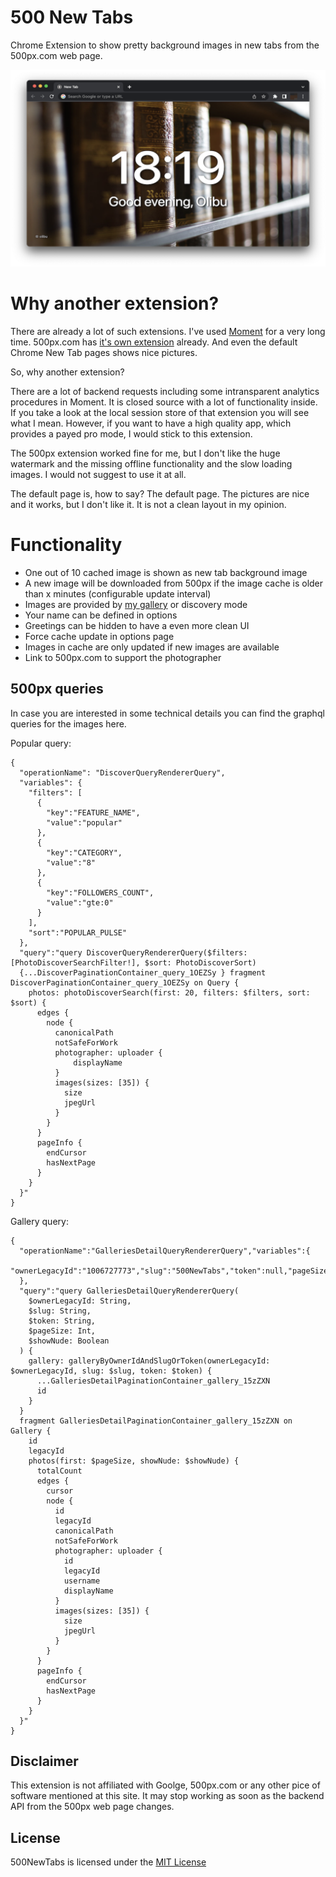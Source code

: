 # 500 New Tabs

Chrome Extension to show pretty background images in new tabs from the 500px.com web page.

![Screenshot](screenshot.png)

# Why another extension?

There are already a lot of such extensions. I've used [Moment](https://chrome.google.com/webstore/detail/moment-1-personal-dashboa/lgecddhfcfhlmllljooldkbbijdcnlpe) for a very long time. 500px.com has [it's own extension](https://chrome.google.com/webstore/detail/500px-photo-new-tab-inspi/clbaflfnbbbgjppjogdmnhkgpiijamdg) already. And even the default Chrome New Tab pages shows nice pictures.

So, why another extension?

There are a lot of backend requests including some intransparent analytics procedures in Moment. It is closed source with a lot of functionality inside. If you take a look at the local session store of that extension you will see what I mean. However, if you want to have a high quality app, which provides a payed pro mode, I would stick to this extension.

The 500px extension worked fine for me, but I don't like the huge watermark and the missing offline functionality and the slow loading images. I would not suggest to use it at all.

The default page is, how to say? The default page. The pictures are nice and it works, but I don't like it. It is not a clean layout in my opinion.

# Functionality

* One out of 10 cached image is shown as new tab background image
* A new image will be downloaded from 500px if the image cache is older than x minutes (configurable update interval)
* Images are provided by [my gallery](https://500px.com/p/olibu/galleries/500NewTabs) or discovery mode
* Your name can be defined in options
* Greetings can be hidden to have a even more clean UI
* Force cache update in options page
* Images in cache are only updated if new images are available
* Link to 500px.com to support the photographer

## 500px queries

In case you are interested in some technical details you can find the graphql queries for the images here.

Popular query:
```
{
  "operationName": "DiscoverQueryRendererQuery",
  "variables": {
    "filters": [
      {
        "key":"FEATURE_NAME",
        "value":"popular"
      },
      {
        "key":"CATEGORY",
        "value":"8"
      },
      {
        "key":"FOLLOWERS_COUNT",
        "value":"gte:0"
      }
    ],
    "sort":"POPULAR_PULSE"
  },
  "query":"query DiscoverQueryRendererQuery($filters: [PhotoDiscoverSearchFilter!], $sort: PhotoDiscoverSort) 
  {...DiscoverPaginationContainer_query_1OEZSy } fragment DiscoverPaginationContainer_query_1OEZSy on Query { 
    photos: photoDiscoverSearch(first: 20, filters: $filters, sort: $sort) { 
      edges { 
        node { 
          canonicalPath
          notSafeForWork 
          photographer: uploader {
              displayName
          }
          images(sizes: [35]) {
            size
            jpegUrl
          }
        }
      }
      pageInfo {
        endCursor
        hasNextPage
      }
    }
  }"
}
```

Gallery query:
```
{
  "operationName":"GalleriesDetailQueryRendererQuery","variables":{
    "ownerLegacyId":"1006727773","slug":"500NewTabs","token":null,"pageSize":10,"showNude":true
  },
  "query":"query GalleriesDetailQueryRendererQuery(
    $ownerLegacyId: String, 
    $slug: String, 
    $token: String, 
    $pageSize: Int, 
    $showNude: Boolean
  ) {
    gallery: galleryByOwnerIdAndSlugOrToken(ownerLegacyId: $ownerLegacyId, slug: $slug, token: $token) {
      ...GalleriesDetailPaginationContainer_gallery_15zZXN
      id
    }
  }
  fragment GalleriesDetailPaginationContainer_gallery_15zZXN on Gallery {
    id
    legacyId
    photos(first: $pageSize, showNude: $showNude) {
      totalCount
      edges {
        cursor
        node {
          id
          legacyId
          canonicalPath
          notSafeForWork
          photographer: uploader {
            id
            legacyId
            username
            displayName
          }
          images(sizes: [35]) {
            size
            jpegUrl
          }
        }
      }
      pageInfo {
        endCursor
        hasNextPage
      }
    }
  }"
}
```

## Disclaimer

This extension is not affiliated with Goolge, 500px.com or any other pice of software mentioned at this site. It may stop working as soon as the backend API from the 500px web page changes.

## License

500NewTabs is licensed under the [MIT License](https://tldrlegal.com/l/mit)